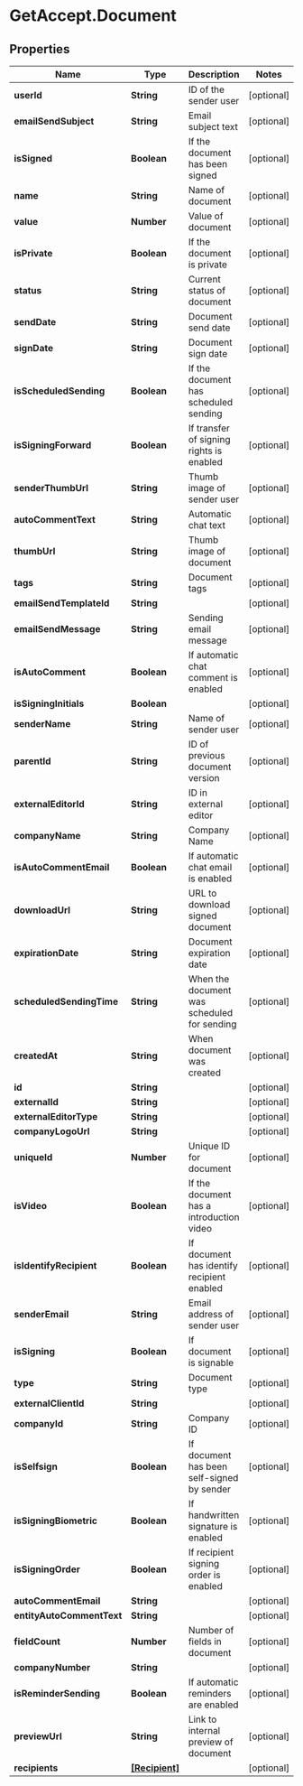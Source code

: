# GetAccept.Document

## Properties
Name | Type | Description | Notes
------------ | ------------- | ------------- | -------------
**userId** | **String** | ID of the sender user | [optional] 
**emailSendSubject** | **String** | Email subject text | [optional] 
**isSigned** | **Boolean** | If the document has been signed | [optional] 
**name** | **String** | Name of document | [optional] 
**value** | **Number** | Value of document | [optional] 
**isPrivate** | **Boolean** | If the document is private | [optional] 
**status** | **String** | Current status of document | [optional] 
**sendDate** | **String** | Document send date | [optional] 
**signDate** | **String** | Document sign date | [optional] 
**isScheduledSending** | **Boolean** | If the document has scheduled sending | [optional] 
**isSigningForward** | **Boolean** | If transfer of signing rights is enabled | [optional] 
**senderThumbUrl** | **String** | Thumb image of sender user | [optional] 
**autoCommentText** | **String** | Automatic chat text | [optional] 
**thumbUrl** | **String** | Thumb image of document | [optional] 
**tags** | **String** | Document tags | [optional] 
**emailSendTemplateId** | **String** |  | [optional] 
**emailSendMessage** | **String** | Sending email message | [optional] 
**isAutoComment** | **Boolean** | If automatic chat comment is enabled | [optional] 
**isSigningInitials** | **Boolean** |  | [optional] 
**senderName** | **String** | Name of sender user | [optional] 
**parentId** | **String** | ID of previous document version | [optional] 
**externalEditorId** | **String** | ID in external editor | [optional] 
**companyName** | **String** | Company Name | [optional] 
**isAutoCommentEmail** | **Boolean** | If automatic chat email is enabled | [optional] 
**downloadUrl** | **String** | URL to download signed document | [optional] 
**expirationDate** | **String** | Document expiration date | [optional] 
**scheduledSendingTime** | **String** | When the document was scheduled for sending | [optional] 
**createdAt** | **String** | When document was created | [optional] 
**id** | **String** |  | [optional] 
**externalId** | **String** |  | [optional] 
**externalEditorType** | **String** |  | [optional] 
**companyLogoUrl** | **String** |  | [optional] 
**uniqueId** | **Number** | Unique ID for document | [optional] 
**isVideo** | **Boolean** | If the document has a introduction video | [optional] 
**isIdentifyRecipient** | **Boolean** | If document has identify recipient enabled | [optional] 
**senderEmail** | **String** | Email address of sender user | [optional] 
**isSigning** | **Boolean** | If document is signable | [optional] 
**type** | **String** | Document type | [optional] 
**externalClientId** | **String** |  | [optional] 
**companyId** | **String** | Company ID | [optional] 
**isSelfsign** | **Boolean** | If document has been self-signed by sender | [optional] 
**isSigningBiometric** | **Boolean** | If handwritten signature is enabled | [optional] 
**isSigningOrder** | **Boolean** | If recipient signing order is enabled | [optional] 
**autoCommentEmail** | **String** |  | [optional] 
**entityAutoCommentText** | **String** |  | [optional] 
**fieldCount** | **Number** | Number of fields in document | [optional] 
**companyNumber** | **String** |  | [optional] 
**isReminderSending** | **Boolean** | If automatic reminders are enabled | [optional] 
**previewUrl** | **String** | Link to internal preview of document | [optional] 
**recipients** | [**[Recipient]**](Recipient.md) |  | [optional] 
